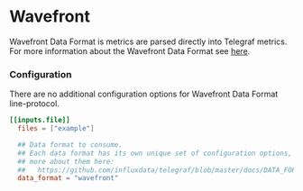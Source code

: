 # Wavefront

Wavefront Data Format is metrics are parsed directly into Telegraf metrics.
For more information about the Wavefront Data Format see
[here](https://docs.wavefront.com/wavefront_data_format.html).

### Configuration

There are no additional configuration options for Wavefront Data Format line-protocol.

```toml
[[inputs.file]]
  files = ["example"]

  ## Data format to consume.
  ## Each data format has its own unique set of configuration options, read
  ## more about them here:
  ##   https://github.com/influxdata/telegraf/blob/master/docs/DATA_FORMATS_INPUT.md
  data_format = "wavefront"
```
